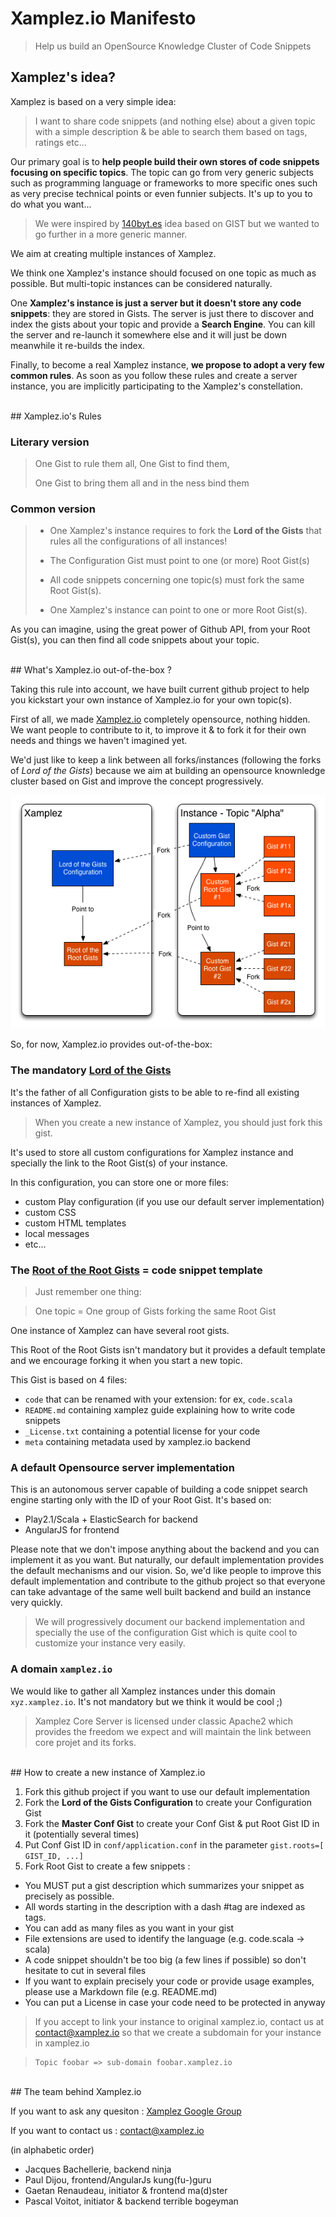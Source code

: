 # Xamplez.io Manifesto

> Help us build an OpenSource Knowledge Cluster of Code Snippets

## Xamplez's idea?

Xamplez is based on a very simple idea: 
> I want to share code snippets (and nothing else) about a given topic with a simple description 
> & be able to search them based on tags, ratings etc...

Our primary goal is to **help people build their own stores of code snippets focusing on specific topics**.
The topic can go from very generic subjects such as programming language or frameworks to more specific ones such as 
very precise technical points or even funnier subjects. It's up to you to do what you want...

> We were inspired by [140byt.es](http://www.140byt.es/) idea based on GIST but we wanted to go further in a more generic manner.

We aim at creating multiple instances of Xamplez. 

We think one Xamplez's instance should focused on one topic as much as possible. 
But multi-topic instances can be considered naturally.

One **Xamplez's instance is just a server but it doesn't store any code snippets**: they are stored in Gists.
The server is just there to discover and index the gists about your topic and provide a **Search Engine**.
You can kill the server and re-launch it somewhere else and it will just be down meanwhile it re-builds the index.

Finally, to become a real Xamplez instance, **we propose to adopt a very few common rules**. As soon as you follow these rules 
and create a server instance, you are implicitly participating to the Xamplez's constellation.

<br/>
## Xamplez.io's Rules

### Literary version
> One Gist to rule them all, One Gist to find them,
>
> One Gist to bring them all and in the <ChooseYourWord>ness bind them

### Common version

> - One Xamplez's instance requires to fork the **Lord of the Gists** that rules all the configurations of all instances!</li>
> 
> - The Configuration Gist must point to one (or more) Root Gist(s)</li>
> 
> - All code snippets concerning one topic(s) must fork the same Root Gist(s).</li>
> 
> - One Xamplez's instance can point to one or more Root Gist(s).</li>

As you can imagine, using the great power of Github API, from your Root Gist(s), you can then find all code snippets 
about your topic.

<br/>
## What's Xamplez.io out-of-the-box ?

Taking this rule into account, we have built current github project to help you kickstart your own instance of
Xamplez.io for your own topic(s). 

First of all, we made [Xamplez.io](http://www.xamplez.io) completely opensource, nothing hidden. We want people to contribute to it, 
to improve it & to fork it for their own needs and things we haven't imagined yet. 

We'd just like to keep a link between all forks/instances (following the forks of _Lord of the Gists_) because
we aim at building an opensource knownledge cluster based on Gist and improve the concept progressively.

![xamplez_archi](./xamplez_graph.png)

So, for now, Xamplez.io provides out-of-the-box:

### The mandatory [Lord of the Gists](https://gist.github.com/xamplez-admin/5897409) 

It's the father of all Configuration gists to be able to re-find all existing instances of Xamplez.

>When you create a new instance of Xamplez, you should just fork this gist.

It's used to store all custom configurations for Xamplez instance and specially the link to the Root Gist(s) of your instance. 

In this configuration, you can store one or more files:

 * custom Play configuration (if you use our default server implementation)
 * custom CSS
 * custom HTML templates
 * local messages
 * etc...


### The [Root of the Root Gists](https://gist.github.com/xamplez-admin/5993903) = code snippet template

> Just remember one thing: 

> One topic = One group of Gists forking the same Root Gist

One instance of Xamplez can have several root gists.

This Root of the Root Gists isn't mandatory but it provides a default template and we encourage forking it 
when you start a new topic.

This Gist is based on 4 files:

 * `code` that can be renamed with your extension: for ex, `code.scala`
 * `README.md` containing xamplez guide explaining how to write code snippets
 * `_License.txt` containing a potential license for your code
 * `meta` containing metadata used by xamplez.io backend
 
### A **default Opensource server implementation** 

This is an autonomous server capable of building a code snippet search engine starting only with the ID of your Root Gist. 
It's based on:
 
 * Play2.1/Scala + ElasticSearch for backend
 * AngularJS for frontend

Please note that we don't impose anything about the backend and you can implement it as you want. But naturally, 
our default implementation provides the default mechanisms and our vision. So, we'd like people to
improve this default implementation and contribute to the github project so that everyone can take advantage of 
the same well built backend and build an instance very quickly.

> We will progressively document our backend implementation and specially the use of the configuration Gist which
is quite cool to customize your instance very easily.

### A domain `xamplez.io`

We would like to gather all Xamplez instances under this domain `xyz.xamplez.io`. It's not mandatory but we think it would be cool ;)
 
> Xamplez Core Server is licensed under classic Apache2 which provides the freedom we expect and will maintain the link between core projet and its forks.

<br/>
## How to create a new instance of Xamplez.io

 1. Fork this github project if you want to use our default implementation
 2. Fork the **Lord of the Gists Configuration** to create your Configuration Gist
 3. Fork the **Master Conf Gist** to create your Conf Gist & put Root Gist ID in it (potentially several times)
 4. Put Conf Gist ID in `conf/application.conf` in the parameter `gist.roots=[ GIST_ID, ...]`
 5. Fork Root Gist to create a few snippets :

  * You MUST put a gist description which summarizes your snippet as precisely as possible.
  * All words starting in the description with a dash #tag are indexed as tags.
  * You can add as many files as you want in your gist
  * File extensions are used to identify the language (e.g. code.scala -> scala)
  * A code snippet shouldn't be too big (a few lines if possible) so don't hesitate to cut in several files
  * If you want to explain precisely your code or provide usage examples, please use a Markdown file (e.g. README.md)
  * You can put a License in case your code need to be protected in anyway

> If you accept to link your instance to original xamplez.io, contact us at contact@xamplez.io so that we create a subdomain for your instance in xamplez.io
   
>     Topic foobar => sub-domain foobar.xamplez.io

<br/>
## The team behind Xamplez.io

If you want to ask any quesiton : [Xamplez Google Group](https://groups.google.com/forum/#!forum/xamplez)

If you want to contact us : contact@xamplez.io

(in alphabetic order)

* Jacques Bachellerie, backend ninja
* Paul Dijou, frontend/AngularJs kung(fu-)guru 
* Gaetan Renaudeau, initiator & frontend ma(d)ster
* Pascal Voitot, initiator & backend terrible bogeyman

